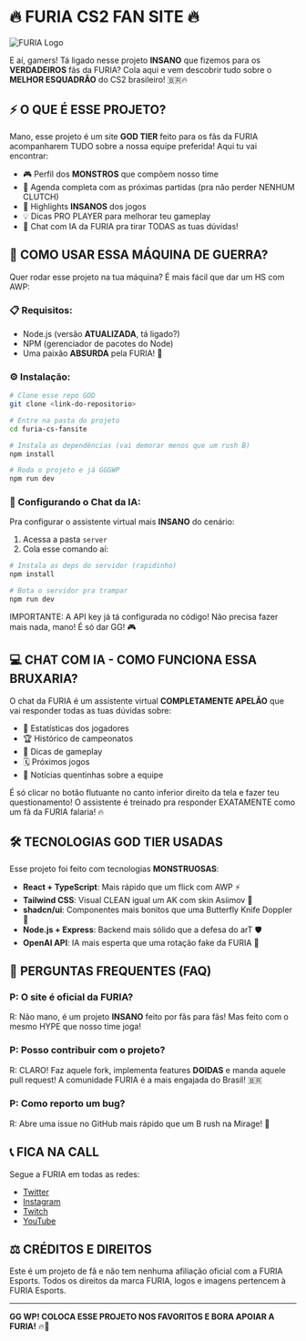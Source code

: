 
# 🔥 FURIA CS2 FAN SITE 🔥

![FURIA Logo](https://logodownload.org/wp-content/uploads/2019/06/furia-logo-1.png)

E aí, gamers! Tá ligado nesse projeto **INSANO** que fizemos para os **VERDADEIROS** fãs da FURIA? Cola aqui e vem descobrir tudo sobre o **MELHOR ESQUADRÃO** do CS2 brasileiro! 🇧🇷🔥

## ⚡ O QUE É ESSE PROJETO?

Mano, esse projeto é um site **GOD TIER** feito para os fãs da FURIA acompanharem TUDO sobre a nossa equipe preferida! Aqui tu vai encontrar:

- 🎮 Perfil dos **MONSTROS** que compõem nosso time
- 📆 Agenda completa com as próximas partidas (pra não perder NENHUM CLUTCH)
- 🎥 Highlights **INSANOS** dos jogos
- 💡 Dicas PRO PLAYER para melhorar teu gameplay
- 🤖 Chat com IA da FURIA pra tirar TODAS as tuas dúvidas!

## 🚀 COMO USAR ESSA MÁQUINA DE GUERRA?

Quer rodar esse projeto na tua máquina? É mais fácil que dar um HS com AWP:

### 📋 Requisitos:

- Node.js (versão **ATUALIZADA**, tá ligado?)
- NPM (gerenciador de pacotes do Node)
- Uma paixão **ABSURDA** pela FURIA! 💪

### ⚙️ Instalação:

```bash
# Clone esse repo GOD
git clone <link-do-repositorio>

# Entre na pasta do projeto
cd furia-cs-fansite

# Instala as dependências (vai demorar menos que um rush B)
npm install

# Roda o projeto e já GGGWP
npm run dev
```

### 🤖 Configurando o Chat da IA:

Pra configurar o assistente virtual mais **INSANO** do cenário:

1. Acessa a pasta `server`
2. Cola esse comando aí:

```bash
# Instala as deps do servidor (rapidinho)
npm install

# Bota o servidor pra trampar
npm run dev
```

IMPORTANTE: A API key já tá configurada no código! Não precisa fazer mais nada, mano! É só dar GG! 🎮

## 💻 CHAT COM IA - COMO FUNCIONA ESSA BRUXARIA?

O chat da FURIA é um assistente virtual **COMPLETAMENTE APELÃO** que vai responder todas as tuas dúvidas sobre:

- 🎯 Estatísticas dos jogadores
- 🏆 Histórico de campeonatos
- 🔧 Dicas de gameplay
- 🗓️ Próximos jogos
- 📰 Notícias quentinhas sobre a equipe

É só clicar no botão flutuante no canto inferior direito da tela e fazer teu questionamento! O assistente é treinado pra responder EXATAMENTE como um fã da FURIA falaria! 🔥

## 🛠️ TECNOLOGIAS GOD TIER USADAS

Esse projeto foi feito com tecnologias **MONSTRUOSAS**:

- **React + TypeScript**: Mais rápido que um flick com AWP ⚡
- **Tailwind CSS**: Visual CLEAN igual um AK com skin Asiimov 💯
- **shadcn/ui**: Componentes mais bonitos que uma Butterfly Knife Doppler 🔪
- **Node.js + Express**: Backend mais sólido que a defesa do arT 🛡️
- **OpenAI API**: IA mais esperta que uma rotação fake da FURIA 🧠

## 🤔 PERGUNTAS FREQUENTES (FAQ)

### P: O site é oficial da FURIA?
R: Não mano, é um projeto **INSANO** feito por fãs para fãs! Mas feito com o mesmo HYPE que nosso time joga!

### P: Posso contribuir com o projeto?
R: CLARO! Faz aquele fork, implementa features **DOIDAS** e manda aquele pull request! A comunidade FURIA é a mais engajada do Brasil! 🇧🇷

### P: Como reporto um bug?
R: Abre uma issue no GitHub mais rápido que um B rush na Mirage! 💨

## 📞 FICA NA CALL

Segue a FURIA em todas as redes:
- [Twitter](https://twitter.com/FURIA)
- [Instagram](https://www.instagram.com/furia)
- [Twitch](https://www.twitch.tv/furia)
- [YouTube](https://www.youtube.com/furiagaming)

## ⚖️ CRÉDITOS E DIREITOS

Este é um projeto de fã e não tem nenhuma afiliação oficial com a FURIA Esports.
Todos os direitos da marca FURIA, logos e imagens pertencem à FURIA Esports.

---

**GG WP! COLOCA ESSE PROJETO NOS FAVORITOS E BORA APOIAR A FURIA!** 🔥👊
